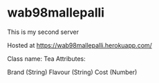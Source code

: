 # wab98mallepalli
This is my second server

Hosted at https://wab98mallepalli.herokuapp.com/

Class name: Tea
Attributes:

Brand (String)
Flavour (String)
Cost (Number)